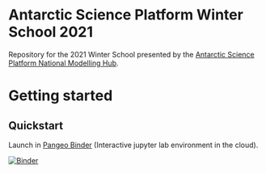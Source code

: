 # Antarctic Science Platform Winter School 2021

Repository for the 2021 Winter School presented by the
[Antarctic Science Platform National Modelling Hub](https://www.antarcticscienceplatform.org.nz/research/national-modelling-hub).

# Getting started

## Quickstart

Launch in [Pangeo Binder](https://pangeo-binder.readthedocs.io) (Interactive jupyter lab environment in the cloud).

[![Binder](https://binder.pangeo.io/badge_logo.svg)](https://binder.pangeo.io/v2/gh/golledni/WinterSchool/master)
